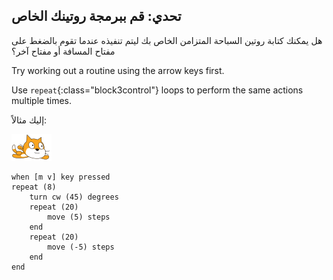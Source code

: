 ## تحدي: قم ببرمجة روتينك الخاص

هل يمكنك كتابة روتين السباحة المتزامن الخاص بك ليتم تنفيذه عندما تقوم بالضغط على مفتاح المسافة أو مفتاح آخر؟

Try working out a routine using the arrow keys first.

Use `repeat`{:class="block3control"} loops to perform the same actions multiple times.

إليك مثالاً:

![الكائن السباح](images/swimmer-sprite.png)

```blocks3
when [m v] key pressed
repeat (8)
    turn cw (45) degrees
    repeat (20)
        move (5) steps
    end
    repeat (20)
        move (-5) steps
    end
end
```

